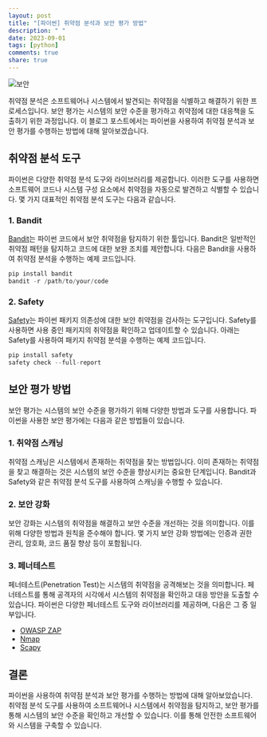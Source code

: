 ```yaml
---
layout: post
title: "[파이썬] 취약점 분석과 보안 평가 방법"
description: " "
date: 2023-09-01
tags: [python]
comments: true
share: true
---
```


![보안](https://images.unsplash.com/photo-1497593289984-411806f48f1c)

취약점 분석은 소프트웨어나 시스템에서 발견되는 취약점을 식별하고 해결하기 위한 프로세스입니다. 보안 평가는 시스템의 보안 수준을 평가하고 취약점에 대한 대응책을 도출하기 위한 과정입니다. 이 블로그 포스트에서는 파이썬을 사용하여 취약점 분석과 보안 평가를 수행하는 방법에 대해 알아보겠습니다.

## 취약점 분석 도구

파이썬은 다양한 취약점 분석 도구와 라이브러리를 제공합니다. 이러한 도구를 사용하면 소프트웨어 코드나 시스템 구성 요소에서 취약점을 자동으로 발견하고 식별할 수 있습니다. 몇 가지 대표적인 취약점 분석 도구는 다음과 같습니다.

### 1. Bandit

[Bandit](https://github.com/PyCQA/bandit)는 파이썬 코드에서 보안 취약점을 탐지하기 위한 툴입니다. Bandit은 일반적인 취약점 패턴을 탐지하고 코드에 대한 보완 조치를 제안합니다. 다음은 Bandit을 사용하여 취약점 분석을 수행하는 예제 코드입니다.

```python
pip install bandit
bandit -r /path/to/your/code
```

### 2. Safety

[Safety](https://github.com/pyupio/safety)는 파이썬 패키지 의존성에 대한 보안 취약점을 검사하는 도구입니다. Safety를 사용하면 사용 중인 패키지의 취약점을 확인하고 업데이트할 수 있습니다. 아래는 Safety를 사용하여 패키지 취약점 분석을 수행하는 예제 코드입니다.

```python
pip install safety
safety check --full-report
```

## 보안 평가 방법

보안 평가는 시스템의 보안 수준을 평가하기 위해 다양한 방법과 도구를 사용합니다. 파이썬을 사용한 보안 평가에는 다음과 같은 방법들이 있습니다.

### 1. 취약점 스캐닝

취약점 스캐닝은 시스템에서 존재하는 취약점을 찾는 방법입니다. 이미 존재하는 취약점을 찾고 해결하는 것은 시스템의 보안 수준을 향상시키는 중요한 단계입니다. Bandit과 Safety와 같은 취약점 분석 도구를 사용하여 스캐닝을 수행할 수 있습니다.

### 2. 보안 강화

보안 강화는 시스템의 취약점을 해결하고 보안 수준을 개선하는 것을 의미합니다. 이를 위해 다양한 방법과 원칙을 준수해야 합니다. 몇 가지 보안 강화 방법에는 인증과 권한 관리, 암호화, 코드 품질 향상 등이 포함됩니다.

### 3. 페너테스트

페너테스트(Penetration Test)는 시스템의 취약점을 공격해보는 것을 의미합니다. 페너테스트를 통해 공격자의 시각에서 시스템의 취약점을 확인하고 대응 방안을 도출할 수 있습니다. 파이썬은 다양한 페너테스트 도구와 라이브러리를 제공하며, 다음은 그 중 일부입니다.

- [OWASP ZAP](https://www.zaproxy.org/)
- [Nmap](https://nmap.org/)
- [Scapy](https://scapy.net/)

## 결론

파이썬을 사용하여 취약점 분석과 보안 평가를 수행하는 방법에 대해 알아보았습니다. 취약점 분석 도구를 사용하여 소프트웨어나 시스템에서 취약점을 탐지하고, 보안 평가를 통해 시스템의 보안 수준을 확인하고 개선할 수 있습니다. 이를 통해 안전한 소프트웨어와 시스템을 구축할 수 있습니다.